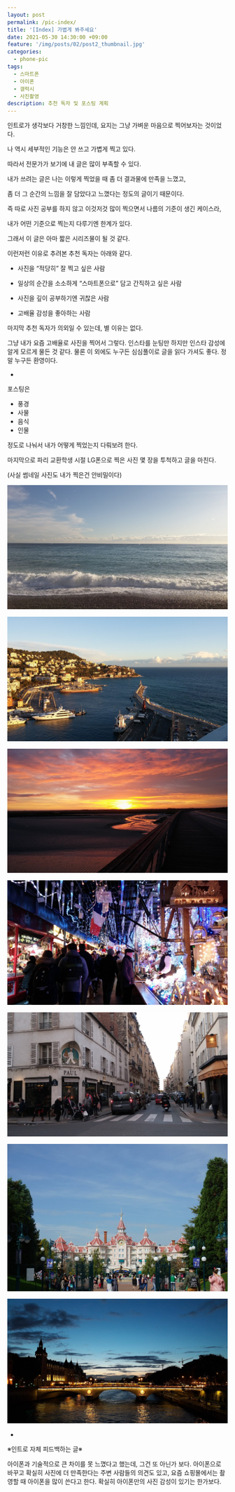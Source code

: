 ```yaml
---
layout: post
permalink: /pic-index/
title: '[Index] 가볍게 봐주세요'
date: 2021-05-30 14:30:00 +09:00
feature: '/img/posts/02/post2_thumbnail.jpg'
categories:
  - phone-pic
tags:
  - 스마트폰
  - 아이폰
  - 갤럭시
  - 사진촬영
description: 추천 독자 및 포스팅 계획
---
```

인트로가 생각보다 거창한 느낌인데, 요지는 그냥 가벼운 마음으로 찍어보자는 것이었다.

나 역시 세부적인 기능은 안 쓰고 가볍게 찍고 있다.

따라서 전문가가 보기에 내 글은 많이 부족할 수 있다.

내가 쓰려는 글은 나는 이렇게 찍었을 때 좀 더 결과물에 만족을 느꼈고,

좀 더 그 순간의 느낌을 잘 담았다고 느꼈다는 정도의 글이기 때문이다.

즉 따로 사진 공부를 하지 않고 이것저것 많이 찍으면서 나름의 기준이 생긴 케이스라,

내가 어떤 기준으로 찍는지 다루기엔 한계가 있다.

그래서 이 글은 아마 짧은 시리즈물이 될 것 같다.

이런저런 이유로 추려본 추천 독자는 아래와 같다.


* 사진을 “적당히” 잘 찍고 싶은 사람

* 일상의 순간을 소소하게 “스마트폰으로” 담고 간직하고 싶은 사람

* 사진을 깊이 공부하기엔 귀찮은 사람

* 고배율 감성을 좋아하는 사람

마지막 추천 독자가 의외일 수 있는데, 별 이유는 없다.

그냥 내가 요즘 고배율로 사진을 찍어서 그렇다.
인스타를 눈팅만 하지만 인스타 감성에 알게 모르게 물든 것 같다.
물론 이 외에도 누구든 심심풀이로 글을 읽다 가셔도 좋다. 정말 누구든 환영이다.

-

포스팅은

* 풍경
* 사물
* 음식
* 인물

정도로 나눠서 내가 어떻게 찍었는지 다뤄보려 한다.

마지막으로 파리 교환학생 시절 LG폰으로 찍은 사진 몇 장을 투척하고 글을 마친다.

(사실 썸네일 사진도 내가 찍은건 안비밀이다)

![이미지 1](/img/posts/02/photo1.jpg)

![이미지 2](/img/posts/02/photo2.jpg)

![이미지 3](/img/posts/02/photo3.jpg)

![이미지 4](/img/posts/02/photo4.jpg)

![이미지 5](/img/posts/02/photo5.jpg)

![이미지 6](/img/posts/02/photo6.jpg)

![이미지 7](/img/posts/02/photo7.jpg)

-

※인트로 자체 피드백하는 글※

아이폰과 기술적으로 큰 차이를 못 느꼈다고 했는데, 그건 또 아닌가 보다.
아이폰으로 바꾸고 확실히 사진에 더 만족한다는 주변 사람들의 의견도 있고,
요즘 쇼핑몰에서는 촬영할 때 아이폰을 많이 쓴다고 한다.
확실히 아이폰만의 사진 감성이 있기는 한가보다.
